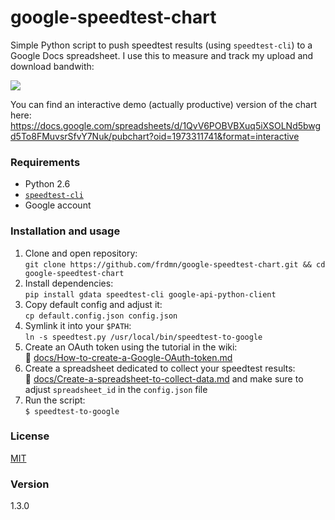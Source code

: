 google-speedtest-chart
======================

Simple Python script to push speedtest results (using `speedtest-cli`) to a Google Docs spreadsheet. I use this to measure and track my upload and download bandwith:

![](http://up.frd.mn/xRiew.png)

You can find an interactive demo (actually productive) version of the chart here: https://docs.google.com/spreadsheets/d/1QvV6POBVBXuq5iXSOLNd5bwgd5To8FMuvsrSfvY7Nuk/pubchart?oid=1973311741&format=interactive

### Requirements

* Python 2.6
* [`speedtest-cli`](https://github.com/sivel/speedtest-cli)
* Google account

### Installation and usage

1. Clone and open repository:  
  `git clone https://github.com/frdmn/google-speedtest-chart.git && cd google-speedtest-chart`
1. Install dependencies:  
  `pip install gdata speedtest-cli google-api-python-client`
1. Copy default config and adjust it:  
  `cp default.config.json config.json`
1. Symlink it into your `$PATH`:  
  `ln -s speedtest.py /usr/local/bin/speedtest-to-google`
1. Create an OAuth token using the tutorial in the wiki:  
  :book: [docs/How-to-create-a-Google-OAuth-token.md](docs/How-to-create-a-Google-OAuth-token.md)
1. Create a spreadsheet dedicated to collect your speedtest results:  
  :book: [docs/Create-a-spreadsheet-to-collect-data.md](docs/Create-a-spreadsheet-to-collect-data.md) and make sure to adjust `spreadsheet_id` in the `config.json` file
1. Run the script:  
  `$ speedtest-to-google`

### License

[MIT](LICENSE)

### Version

1.3.0
